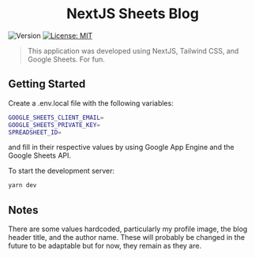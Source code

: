 <h1 align="center">NextJS Sheets Blog</h1>
<p>
  <img alt="Version" src="https://img.shields.io/badge/version-1.0-blue.svg?cacheSeconds=2592000" />
  <a href="https://opensource.org/licenses/MIT" target="_blank">
    <img alt="License: MIT" src="https://img.shields.io/badge/License-MIT-yellow.svg" />
  </a>
</p>

> This application was developed using NextJS, Tailwind CSS, and Google Sheets. For fun.

## Getting Started

Create a .env.local file with the following variables:

```bash
GOOGLE_SHEETS_CLIENT_EMAIL=
GOOGLE_SHEETS_PRIVATE_KEY=
SPREADSHEET_ID=
```

and fill in their respective values by using Google App Engine and the Google Sheets API.

To start the development server:

```bash
yarn dev
```

## Notes

There are some values hardcoded, particularly my profile image, the blog header title, and the author name. These will probably be changed in the future to be adaptable but for now, they remain as they are.

